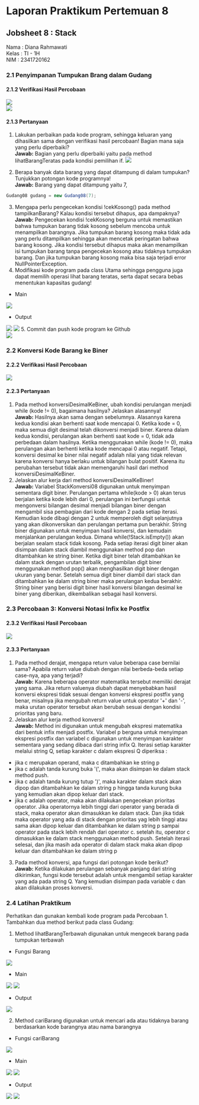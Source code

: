 # Laporan Praktikum Pertemuan 8 
## Jobsheet 8 : Stack

Nama    : Diana Rahmawati <br>
Kelas   : TI - 1H <br>
NIM     : 2341720162 <br>

### 2.1 Penyimpanan Tumpukan Brang dalam Gudang
#### 2.1.2 Verifikasi Hasil Percobaan
<img src="output1.png">
<br>
<img src="output2.png">

#### 2.1.3 Pertanyaan 
1. Lakukan perbaikan pada kode program, sehingga keluaran yang dihasilkan sama dengan verifikasi hasil percobaan! Bagian mana saja yang perlu diperbaiki?<br>
**Jawab:** Bagian yang perlu diperbaiki yaitu pada method lihatBarangTeratas pada kondisi pemilihan if. 
<img src="perubahan1.png"><br>

2. Berapa banyak data barang yang dapat ditampung di dalam tumpukan? Tunjukkan potongan kode programnya!<br>
**Jawab:** Barang yang dapat ditampung yaitu 7,
```java
Gudang08 gudang = new Gudang08(7);
```
3. Mengapa perlu pengecekan kondisi !cekKosong() pada method tampilkanBarang? Kalau kondisi tersebut dihapus, apa dampaknya?<br>
**Jawab:** Pengecekan kondisi !cekKosong berguna untuk memastikan bahwa tumpukan barang tidak kosong sebelum mencoba untuk menampilkan barangnya. Jika tumpukan barang kosong maka tidak ada yang perlu ditampilkan sehingga akan mencetak peringatan bahwa barang kosong.
Jika kondisi tersebut dihapus maka akan menampilkan isi tumpukan barang tanpa pengecekan kosong atau tidaknya tumpukan barang. Dan jika tumpukan barang kosong maka bisa saja terjadi error NullPointerException.<br>
4. Modifikasi kode program pada class Utama sehingga pengguna juga dapat memilih operasi lihat barang teratas, serta dapat secara bebas menentukan kapasitas gudang!<br>
- Main
<img src="tambah_tumpukan.png">

- Output
<img src="modif1.png">
<img src="modif2.png">
5. Commit dan push kode program ke Github<br>
<img src="github.png">



### 2.2  Konversi Kode Barang ke Biner 
#### 2.2.2 Verifikasi Hasil Percobaan
<img src="verifikasi2.png">

#### 2.2.3 Pertanyaan
1. Pada method konversiDesimalKeBiner, ubah kondisi perulangan menjadi while (kode != 0), bagaimana hasilnya? Jelaskan alasannya!<br>
**Jawab:** Hasilnya akan sama dengan sebelumnya. Alasannya karena kedua kondisi akan berhenti saat kode mencapai 0. Ketika kode = 0, maka semua digit desimal telah dikonversi menjadi biner. Karena dalam kedua kondisi, perulangan akan berhenti saat kode = 0, tidak ada perbedaan dalam hasilnya. Ketika menggunakan while (kode != 0), maka perulangan akan berhenti ketika kode mencapai 0 atau negatif. Tetapi, konversi desimal ke biner nilai negatif adalah nilai yang tidak relevan karena konversi hanya berlaku untuk bilangan bulat positif. Karena itu perubahan tersebut tidak akan memengaruhi hasil dari method konversiDesimalKeBiner.<br>
2. Jelaskan alur kerja dari method konversiDesimalKeBiner!<br>
**Jawab:** Variabel StackKonversi08 digunakan untuk menyimpan sementara digit biner. Perulangan pertama while(kode > 0) akan terus berjalan ketika kode lebih dari 0, perulangan ini berfungsi untuk mengonversi bilangan desimal menjadi bilangan biner dengan mengambil sisa pembagian dari kode dengan 2 pada setiap iterasi. Kemudian kode dibagi dengan 2 untuk memperoleh digit selanjutnya yang akan dikonversikan dan perulangan pertama pun berakhir.
String biner digunakan untuk menyimpan hasil konversi, dan kemudain menjalankan perulangan kedua. Dimana while(!Stack.isEmpty()) akan berjalan sealam stack tidak kosong. Pada setiap iterasi digit biner akan disimpan dalam stack diambil menggunakan method pop dan ditambahkan ke string biner. Ketika digit biner telah ditambahkan ke dalam stack dengan urutan terbalik, pengambilan digit biner menggunakan method pop() akan menghasilkan digit biner dengan ukuran yang benar. Setelah semua digit biner diambil dari stack dan ditambahkan ke dalam string biner maka perulangan kedua berakhir. String biner yang berisi digit biner hasil konversi bilangan desimal ke biner yang diberikan, dikembalikan sebagai hasil konversi.

### 2.3 Percobaan 3: Konversi Notasi Infix ke Postfix
#### 2.3.2 Verifikasi Hasil Percobaan
<img src="postfix.png">

#### 2.3.3 Pertanyaan
1. Pada method derajat, mengapa return value beberapa case bernilai sama? Apabila return value diubah dengan nilai berbeda-beda setiap case-nya, apa yang terjadi?<br>
**Jawab:** Karena beberapa operator matematika tersebut memiliki derajat yang sama. Jika return valuenya diubah dapat menyebabkan hasil konversi ekspresi tidak sesuai dengan konversi ekspresi postfix yang benar, misalnya jika mengubah return value untuk operator '+' dan '-', maka urutan operator tersebut akan berubah sesuai dengan kondisi prioritas yang baru.<br>
2. Jelaskan alur kerja method konversi!<br>
**Jawab:** Method ini digunakan untuk mengubah ekspresi matematika dari bentuk infix menjadi postfix. Variabel p berguna untuk menyimpan ekspresi postfix dan variabel c digunakan untuk menyimpan karakter sementara yang sedang dibaca dari string infix Q. Iterasi setiap karakter melalui string Q, setiap karakter c dalam ekspresi Q diperiksa : 
- jika c merupakan operand, maka c ditambahkan ke string p
- jika c adalah tanda kurung buka '(', maka akan disimpan ke dalam stack method push.
- jika c adalah tanda kurung tutup ')', maka karakter dalam stack akan dipop dan ditambahkan ke dalam string p hingga tanda kurung buka yang kemudian akan dipop keluar dari stack.
- jika c adalah operator, maka akan dilakukan pengecekan prioritas operator. Jika operatornya lebih tinggi dari operator yang berada di stack, maka operator akan dimasukkan ke dalam  stack. Dan jika tidak maka operator yang ada di stack dengan prioritas yag lebih tinggi atau sama akan dipop keluar dan ditambahkan ke dalam string p sampai operator pada stack lebih rendah dari operator c. setelah itu, operator c dimasukkan ke dalam stack menggunakan method push.
Setelah iterasi selesai, dan jika masih ada operator di dalam stack maka akan dipop keluar dan ditambahkan ke dalam string p
3. Pada method konversi, apa fungsi dari potongan kode berikut?<br>
**Jawab:** Ketika dilakukan perulangan sebanyak panjang dari string dikirimkan, fungsi kode tersebut adalah untuk mengambil setiap karakter yang ada pada string Q. Yang kemudian disimpan pada variable c dan akan dilakukan proses konversi.



### 2.4 Latihan Praktikum
Perhatikan dan gunakan kembali kode program pada Percobaan 1. Tambahkan dua method berikut pada class Gudang: 
1. Method lihatBarangTerbawah digunakan untuk mengecek barang pada tumpukan terbawah<br>
- Fungsi Barang
<img src="fungsi_prak1.png">

- Main
<img src="main1_prak1.png">
<img src="main2_prak1.png">

- Output
<img src="output_prak1.png">

2. Method cariBarang digunakan untuk mencari ada atau tidaknya barang berdasarkan kode barangnya atau nama barangnya<br>
- Fungsi cariBarang
<img src="fungsi_latprak2.png">

- Main
<img src="main1_latprak2.png">
<img src="main2_latprak2.png">

- Output
<img src="output1_latprak2.png">
<img src="output2_latprak2.png">
